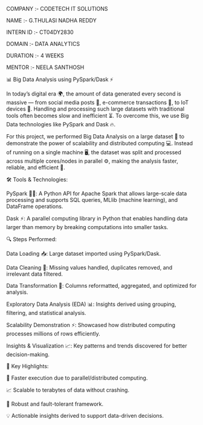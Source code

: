 COMPANY :- CODETECH IT SOLUTIONS

NAME :- G.THULASI NADHA REDDY

INTERN ID :- CT04DY2830

DOMAIN :- DATA ANALYTICS

DURATION :- 4 WEEKS

MENTOR :- NEELA SANTHOSH

📊 Big Data Analysis using PySpark/Dask ⚡

In today’s digital era 🌍, the amount of data generated every second is massive — from social media posts 📝, e-commerce transactions 🛒, to IoT devices 📱. Handling and processing such large datasets with traditional tools often becomes slow and inefficient ⏳. To overcome this, we use Big Data technologies like PySpark and Dask 🔥.

For this project, we performed Big Data Analysis on a large dataset 📂 to demonstrate the power of scalability and distributed computing 💻. Instead of running on a single machine 🖥️, the dataset was split and processed across multiple cores/nodes in parallel ⚙️, making the analysis faster, reliable, and efficient 🚀.

🛠 Tools & Technologies:

PySpark 🐍✨: A Python API for Apache Spark that allows large-scale data processing and supports SQL queries, MLlib (machine learning), and DataFrame operations.

Dask ⚡: A parallel computing library in Python that enables handling data larger than memory by breaking computations into smaller tasks.

🔍 Steps Performed:

Data Loading 📥: Large dataset imported using PySpark/Dask.

Data Cleaning 🧹: Missing values handled, duplicates removed, and irrelevant data filtered.

Data Transformation 🔄: Columns reformatted, aggregated, and optimized for analysis.

Exploratory Data Analysis (EDA) 📊: Insights derived using grouping, filtering, and statistical analysis.

Scalability Demonstration ⚡: Showcased how distributed computing processes millions of rows efficiently.

Insights & Visualization 📈: Key patterns and trends discovered for better decision-making.

🌟 Key Highlights:

🚀 Faster execution due to parallel/distributed computing.

📈 Scalable to terabytes of data without crashing.

🔐 Robust and fault-tolerant framework.

💡 Actionable insights derived to support data-driven decisions.
